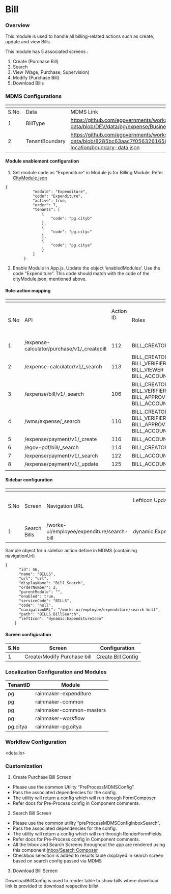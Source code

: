 # Bill

### Overview

This module is used to handle all billing-related actions such as create, update and view Bills.

This module has 5  associated screens :&#x20;

1. Create (Purchase Bill)
2. Search
3. View (Wage, Purchase, Supervision)
4. Modify (Purchase Bill)
5. Download Bills&#x20;

### MDMS Configurations

<table data-header-hidden><thead><tr><th width="119.99999999999997"></th><th></th><th></th></tr></thead><tbody><tr><td>S.No.</td><td>Data</td><td>MDMS Link</td></tr><tr><td>1</td><td>BillType</td><td><a href="https://github.com/egovernments/works-mdms-data/blob/DEV/data/pg/expense/BusinessService.json">https://github.com/egovernments/works-mdms-data/blob/DEV/data/pg/expense/BusinessService.json</a></td></tr><tr><td>2</td><td>TenantBoundary</td><td><a href="https://github.com/egovernments/works-mdms-data/blob/8285bc63aac7f056326165897ac18918520c9723/data/pg/citya/egov-location/boundary-data.json">https://github.com/egovernments/works-mdms-data/blob/8285bc63aac7f056326165897ac18918520c9723/data/pg/citya/egov-location/boundary-data.json</a></td></tr></tbody></table>

#### Module enablement configuration&#x20;

1. Set module code as “Expenditure” in Module.js for Billing Module. Refer [CityModule.json](https://github.com/egovernments/works-mdms-data/blob/481752ba70aa29d235967d8ba6080685d897324a/data/pg/tenant/citymodule.json)

```
{
            "module": "Expenditure",
            "code": "Expenditure",
            "active": true,
            "order": 7,
            "tenants": [
                {
                    "code": "pg.cityb"
                },
                {
                    "code": "pg.cityc"
                },
                {
                    "code": "pg.citya"
                }
            ]
        }

```

2. Enable Module in App.js. Update the object ‘enabledModules’. Use the code “Expenditure”. This code should match with the code of the cityModule.json, mentioned above.

#### Role-action mapping



<table data-header-hidden><thead><tr><th width="105"></th><th></th><th></th><th></th></tr></thead><tbody><tr><td>S.No</td><td>API</td><td><p>Action ID</p><p><br></p></td><td>Roles</td></tr><tr><td>1</td><td>/expense-calculator/purchase/v1/_createbill</td><td>112</td><td>BILL_CREATOR</td></tr><tr><td>2</td><td>/expense-calculator/v1/_search</td><td>113</td><td>BILL_CREATOR<br>BILL_VERIFIER<br>BILL_VIEWER<br>BILL_ACCOUNTANT</td></tr><tr><td>3</td><td>/expense/bill/v1/_search</td><td>106</td><td>BILL_CREATOR<br>BILL_VERIFIER<br>BILL_APPROVER<br>BILL_ACCOUNTANT</td></tr><tr><td>4</td><td>/wms/expense/_search</td><td>110</td><td>BILL_CREATOR<br>BILL_VERIFIER<br>BILL_APPROVER<br>BILL_ACCOUNTANT</td></tr><tr><td>5</td><td>/expense/payment/v1/_create</td><td>116</td><td>BILL_ACCOUNTANT</td></tr><tr><td>6</td><td>/egov-pdf/bill/_search</td><td>114</td><td>BILL_CREATOR</td></tr><tr><td>7</td><td>/expense/payment/v1/_search</td><td>122</td><td>BILL_ACCOUNTANT</td></tr><tr><td>8</td><td>/expense/payment/v1/_update</td><td>125</td><td>BILL_ACCOUNTANT</td></tr><tr><td></td><td></td><td></td><td></td></tr></tbody></table>

#### Sidebar configuration&#x20;



<table data-header-hidden><thead><tr><th width="105"></th><th width="121"></th><th></th><th></th><th></th></tr></thead><tbody><tr><td>S.No</td><td>Screen</td><td>Navigation URL</td><td><p>LeftIcon Updates</p><p><br></p></td><td>Roles</td></tr><tr><td>1</td><td>Search Bills</td><td>/works-ui/employee/expenditure/search-bill</td><td>dynamic:ExpenditureIcon</td><td><p></p><p>BILL_VIEWER</p></td></tr></tbody></table>

Sample object for a sidebar action define in MDMS (containing navigationUrl)

```
{
      "id": 56,
      "name": "BILLS",
      "url": "url",
      "displayName": "Bill Search",
      "orderNumber": 2,
      "parentModule": "",
      "enabled": true,
      "serviceCode": "BILLS",
      "code": "null",
      "navigationURL": "/works-ui/employee/expenditure/search-bill",
      "path": "BILLS.BillSearch",
      "leftIcon": "dynamic:ExpenditureIcon"
    }

```



#### Screen configuration&#x20;

| S.No | Screen                      | Configuration                                                                                                                            |
| ---- | --------------------------- | ---------------------------------------------------------------------------------------------------------------------------------------- |
| 1    | Create/Modify Purchase bill | [Create Bill Config](https://github.com/egovernments/works-mdms-data/blob/DEV/data/pg/commonMuktaUiConfig/CreatePurchaseBillConfig.json) |

### Localization Configuration and Modules

| TenantID | Module                   |
| -------- | ------------------------ |
| pg       | rainmaker-expenditure    |
| pg       | rainmaker-common         |
| pg       | rainmaker-common-masters |
| pg       | rainmaker-workflow       |
| pg.citya | rainmaker-pg.citya       |

### &#x20;Workflow Configuration

\<details>

### Customization

1. Create Purchase Bill Screen

* Please use the common Utility “PreProcessMDMSConfig”.&#x20;
* Pass the associated dependencies for the config.
* The utility will return a config which will run through FormComposer.
* Refer docs for Pre-Process config in Component comments.

2. Search Bill Screen

* Please use the common utility “preProcessMDMSConfigInboxSearch”.
* Pass the associated dependencies for the config.
* The utility will return a config which will run through RenderFormFields.
* Refer docs for Pre-Process config in Component comments.
* All the Inbox and Search Screens throughout the app are rendered using this component [Inbox/Search Composer](https://github.com/egovernments/DIGIT-Works/blob/c2a234bb4b21f0e54ca9664ee3e99d72ce871168/frontend/micro-ui/web/micro-ui-internals/packages/react-components/src/hoc/InboxSearchComposer.js)
* Checkbox selection is added to results table displayed in search screen based on search config passed via MDMS

3. Download Bill Screen

DownloadBillConfig is used to render table to show bills where download link is provided to download respective bills\
